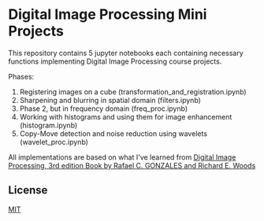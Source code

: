 # Digital Image Processing Mini Projects

This repository contains 5 jupyter notebooks each containing necessary functions implementing Digital Image Processing course projects.


Phases:
1. Registering images on a cube (transformation_and_registration.ipynb)
2. Sharpening and blurring in spatial domain (filters.ipynb)
3. Phase 2, but in frequency domain (freq_proc.ipynb)
4. Working with histograms and using them for image enhancement (histogram.ipynb)
5. Copy-Move detection and noise reduction using wavelets (wavelet_proc.ipynb)

All implementations are based on what I've learned from [Digital Image Processing, 3rd edition Book by Rafael C. GONZALES and Richard E. Woods](https://www.goodreads.com/en/book/show/196018.Digital_Image_Processing)
## License
[MIT](https://choosealicense.com/licenses/mit/)
